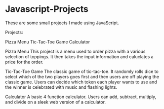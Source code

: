 # Javascript-Projects

These are some small projects I made using JavaScript.

Projects:

Pizza Menu
Tic-Tac-Toe Game
Calculator

Pizza Menu
This project is a menu used to order pizza with a various selection of toppings. It then takes the
input information and caluclates a price for the order.

Tic-Tac-Toe Game
The classic game of tic-tac-toe. It randomly rolls dice to select which of the two players goes first
and then users are off playing the classic game. Users can decide which token each player wants
to use and the winner is celebrated with music and flashing lights.

Calculator
A basic 4 function calculator. Users can add, subtract, multiply, and divide on a sleek web version
of a calculator.

